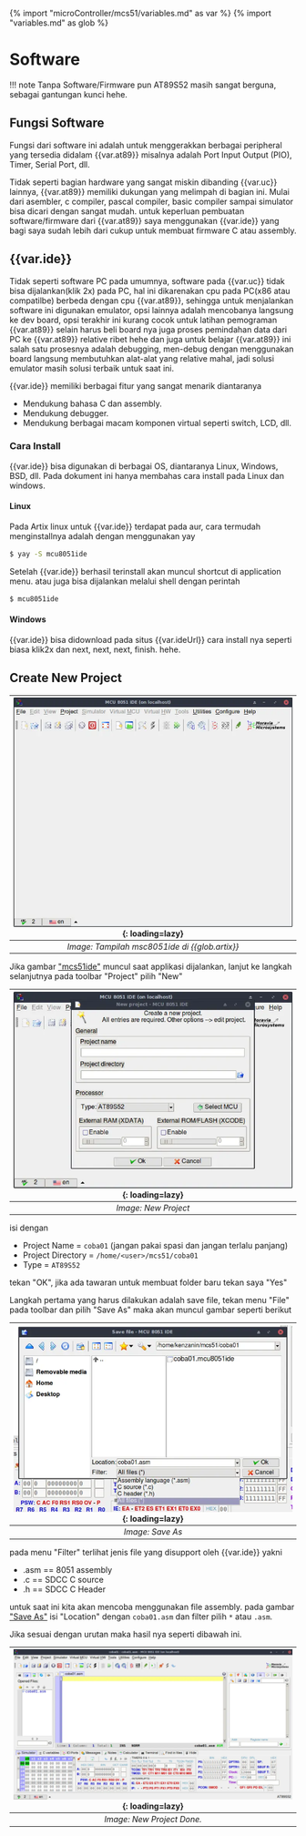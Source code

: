 {% import "microController/mcs51/variables.md" as var %}
{% import "variables.md" as glob %}

# Software

!!! note
Tanpa Software/Firmware pun AT89S52 masih sangat berguna, sebagai gantungan kunci hehe.

## Fungsi Software

Fungsi dari software ini adalah untuk menggerakkan berbagai peripheral yang tersedia didalam {{var.at89}} misalnya adalah Port Input Output (PIO), Timer, Serial Port, dll. 

Tidak seperti bagian hardware yang sangat miskin dibanding {{var.uc}} lainnya, {{var.at89}} memiliki dukungan yang melimpah di bagian ini. Mulai dari asembler, c compiler, pascal compiler, basic compiler sampai simulator bisa dicari dengan sangat mudah. untuk keperluan pembuatan software/firmware dari {{var.at89}} saya menggunakan {{var.ide}} yang bagi saya sudah lebih dari cukup untuk membuat firmware C atau assembly.

## {{var.ide}}

Tidak seperti software PC pada umumnya, software pada {{var.uc}} tidak bisa dijalankan(klik 2x) pada PC, hal ini dikarenakan cpu pada PC(x86 atau compatilbe) berbeda dengan cpu {{var.at89}}, sehingga untuk menjalankan software ini digunakan emulator, opsi lainnya adalah mencobanya langsung ke dev board, opsi terakhir ini kurang cocok untuk latihan pemograman {{var.at89}} selain harus beli board nya juga proses pemindahan data dari PC ke {{var.at89}} relative ribet hehe dan juga untuk belajar {{var.at89}} ini salah satu prosesnya adalah debugging, men-debug dengan menggunakan board langsung membutuhkan alat-alat yang relative mahal, jadi solusi emulator masih solusi terbaik untuk saat ini.

{{var.ide}} memiliki berbagai fitur yang sangat menarik diantaranya

- Mendukung bahasa C dan assembly.
- Mendukung debugger.
- Mendukung berbagai macam komponen virtual seperti switch, LCD, dll.

### Cara Install

{{var.ide}} bisa digunakan di berbagai OS, diantaranya Linux, Windows, BSD, dll. Pada dokument ini hanya membahas cara install pada Linux dan windows.

#### Linux

Pada Artix linux untuk {{var.ide}} terdapat pada aur, cara termudah menginstallnya adalah dengan menggunakan yay

```bash
$ yay -S mcu8051ide
```

Setelah {{var.ide}} berhasil terinstall akan muncul shortcut di application menu. atau juga bisa dijalankan melalui shell dengan perintah

```bash
$ mcu8051ide
```

#### Windows

{{var.ide}} bisa didownload pada situs {{var.ideUrl}} cara install nya seperti biasa klik2x dan next, next, next, finish. hehe.

## Create New Project
| <a name="image1"></a> !["1"](img/mcs8051ide.webp){: loading=lazy} |
|:--:|
| *Image: Tampilah msc8051ide di {{glob.artix}}* |

Jika gambar ["mcs51ide"](#image1) muncul saat applikasi dijalankan, lanjut ke langkah selanjutnya pada toolbar "Project" pilih "New"

| <a name="image2" ></a> ![2](img/mcs8051ide-newProject.webp){: loading=lazy}|
|:--:|
|*Image: New Project*|

isi dengan

* Project Name = `coba01` (jangan pakai spasi dan jangan terlalu panjang)
* Project Directory = `/home/<user>/mcs51/coba01`
* Type = `AT89S52`

tekan "OK", jika ada tawaran untuk membuat folder baru tekan saya "Yes"

Langkah pertama yang harus dilakukan adalah save file, tekan menu "File" pada toolbar dan pilih "Save As" maka akan muncul gambar seperti berikut

| <a name="image3" ></a> ![3](img/mcs8051ide-saveAs.webp){: loading=lazy}|
|:--:|
|*Image: Save As*|

pada menu "Filter" terlihat jenis file yang disupport oleh {{var.ide}} yakni

* .asm == 8051 assembly
* .c == SDCC C source 
* .h == SDCC C Header

untuk saat ini kita akan mencoba menggunakan file assembly. pada gambar ["Save As"](#image3) isi "Location" dengan `coba01.asm` dan filter pilih `*` atau `.asm`.

Jika sesuai dengan urutan maka hasil nya seperti dibawah ini.

| <a name="image4" ></a> ![3](img/mcs8051ide-newProjectDone.webp){: loading=lazy}|
|:--:|
|*Image: New Project Done.*|
